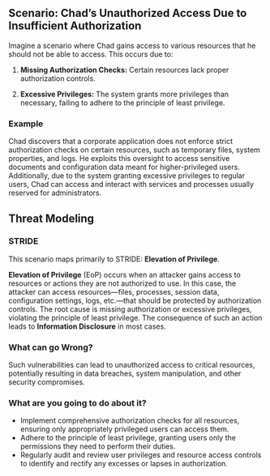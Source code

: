 ## Scenario: Chad’s Unauthorized Access Due to Insufficient Authorization

Imagine a scenario where Chad gains access to various resources that he should not be able to access. This occurs due to:

1. **Missing Authorization Checks:** Certain resources lack proper authorization controls.

2. **Excessive Privileges:** The system grants more privileges than necessary, failing to adhere to the principle of least privilege.

### Example

Chad discovers that a corporate application does not enforce strict authorization checks on certain resources, such as temporary files, system properties, and logs. He exploits this oversight to access sensitive documents and configuration data meant for higher-privileged users. Additionally, due to the system granting excessive privileges to regular users, Chad can access and interact with services and processes usually reserved for administrators.

## Threat Modeling

### STRIDE

This scenario maps primarily to STRIDE: **Elevation of Privilege**.

**Elevation of Privilege** (EoP) occurs when an attacker gains access to resources or actions they are not authorized to use.
In this case, the attacker can access resources—files, processes, session data, configuration settings, logs, etc.—that should be protected by authorization controls.
The root cause is missing authorization or excessive privileges, violating the principle of least privilege.
The consequence of such an action leads to **Information Disclosure** in most cases.

### What can go Wrong?

Such vulnerabilities can lead to unauthorized access to critical resources, potentially resulting in data breaches, system manipulation, and other security compromises.

### What are you going to do about it?

- Implement comprehensive authorization checks for all resources, ensuring only appropriately privileged users can access them.
- Adhere to the principle of least privilege, granting users only the permissions they need to perform their duties.
- Regularly audit and review user privileges and resource access controls to identify and rectify any excesses or lapses in authorization.
